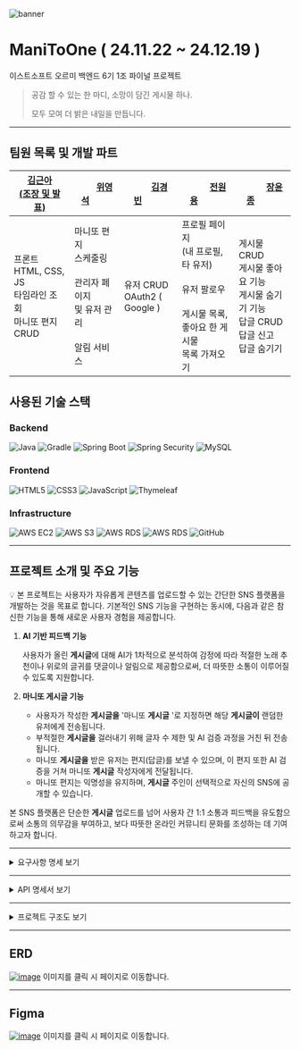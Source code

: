 ![banner](https://github.com/user-attachments/assets/c97aadb8-b9ea-4a97-b08e-9f9ff492186a)
# ManiToOne ( 24.11.22 ~ 24.12.19 )
이스트소프트 오르미 백엔드 6기 1조 파이널 프로젝트
> 공감 할 수 있는 한 마디, 소망이 담긴 게시물 하나.
>
> 모두 모여 더 밝은 내일을 만듭니다.
---
## 팀원 목록 및 개발 파트

|[김근아<br/>(조장 및 발표)](https://github.com/listoria)|&nbsp;&nbsp;&nbsp;&nbsp;&nbsp;&nbsp;&nbsp;&nbsp;[위영석](https://github.com/WeeYoungSeok)&nbsp;&nbsp;&nbsp;&nbsp;&nbsp;&nbsp;&nbsp;&nbsp;|&nbsp;&nbsp;&nbsp;&nbsp;&nbsp;&nbsp;&nbsp;&nbsp;&nbsp;[김경빈](https://github.com/kkb00714)&nbsp;&nbsp;&nbsp;&nbsp;&nbsp;&nbsp;&nbsp;&nbsp;&nbsp;|&nbsp;&nbsp;&nbsp;&nbsp;&nbsp;&nbsp;&nbsp;&nbsp;&nbsp;&nbsp;[전원용](https://github.com/sqrt3)&nbsp;&nbsp;&nbsp;&nbsp;&nbsp;&nbsp;&nbsp;&nbsp;&nbsp;&nbsp;|&nbsp;&nbsp;&nbsp;&nbsp;&nbsp;&nbsp;&nbsp;&nbsp;&nbsp;&nbsp;[장윤종](https://github.com/yoonjong-j)&nbsp;&nbsp;&nbsp;&nbsp;&nbsp;&nbsp;&nbsp;&nbsp;&nbsp;&nbsp;|
|---|---|---|---|---|
|프론트 HTML, CSS, JS<br/>타임라인 조회<br/>마니또 편지 CRUD|마니또 편지<br/>스케줄링<br/><br/>관리자 페이지</br>및 유저 관리<br/></br>알림 서비스|유저 CRUD</br>OAuth2 ( Google )|프로필 페이지</br>(내 프로필, 타 유저)<br/></br>유저 팔로우<br/></br>게시물 목록, </br>좋아요 한 게시물 </br>목록 가져오기|게시물 CRUD</br>게시물 좋아요 기능</br>게시물 숨기기 기능</br>답글 CRUD</br>답글 신고</br>답글 숨기기|

## 사용된 기술 스택
### Backend
![Java](https://img.shields.io/badge/Java-007396?style=for-the-badge&logo=java&logoColor=white)
![Gradle](https://img.shields.io/badge/Gradle-133700?style=for-the-badge&logo=gradle&logoColor=white)
![Spring Boot](https://img.shields.io/badge/SpringBoot-6DB33F?style=for-the-badge&logo=springboot&logoColor=white)
![Spring Security](https://img.shields.io/badge/Spring_Security-341718?style=for-the-badge&logo=springsecurity&logoColor=white)
![MySQL](https://img.shields.io/badge/MySQL-4479A1?style=for-the-badge&logo=mysql&logoColor=white)
  
### Frontend
![HTML5](https://img.shields.io/badge/HTML5-E34F26?style=for-the-badge&logo=html5&logoColor=white)
![CSS3](https://img.shields.io/badge/CSS3-1572B6?style=for-the-badge&logo=css3&logoColor=white)
![JavaScript](https://img.shields.io/badge/JavaScript-F7DF1E?style=for-the-badge&logo=javascript&logoColor=black)
![Thymeleaf](https://img.shields.io/badge/Thymeleaf-005F0F?style=for-the-badge&logo=thymeleaf&logoColor=white)
  
### Infrastructure
![AWS EC2](https://img.shields.io/badge/AWS%20EC2-FF9900?style=for-the-badge&logo=amazon-ec2&logoColor=white)
![AWS S3](https://img.shields.io/badge/Amazon%20S3-569A31?style=for-the-badge&logo=amazon-s3&logoColor=white)
![AWS RDS](https://img.shields.io/badge/AWS%20RDS-527FFF?style=for-the-badge&logo=amazon-rds&logoColor=white)
![AWS RDS](https://img.shields.io/badge/AWS%20CODE_DEPLOY-345678?style=for-the-badge)
![GitHub](https://img.shields.io/badge/GitHub-181717?style=for-the-badge&logo=github&logoColor=white)

---
## 프로젝트 소개 및 주요 기능
💡 본 프로젝트는 사용자가 자유롭게 콘텐츠를 업로드할 수 있는 간단한 SNS 플랫폼을 개발하는 것을 목표로 합니다.
기본적인 SNS 기능을 구현하는 동시에, 다음과 같은 참신한 기능을 통해 새로운 사용자 경험을 제공합니다.

1. **AI 기반 피드백 기능**

    사용자가 올린 **게시글**에 대해 AI가 1차적으로 분석하여 감정에 따라 적절한 노래 추천이나 위로의 글귀를 댓글이나 알림으로 제공함으로써, 더 따뜻한 소통이 이루어질 수 있도록 지원합니다.
    
2. **마니또 게시글 기능**
    - 사용자가 작성한 **게시글을** '마니또 **게시글** '로 지정하면 해당 **게시글이** 랜덤한 유저에게 전송됩니다.
    - 부적절한 **게시글을** 걸러내기 위해 글자 수 제한 및 AI 검증 과정을 거친 뒤 전송됩니다.
    - 마니또 **게시글을** 받은 유저는 편지(답글)를 보낼 수 있으며, 이 편지 또한 AI 검증을 거쳐 마니또 **게시글** 작성자에게 전달됩니다.
    - 마니또 편지는 익명성을 유지하며, **게시글** 주인이 선택적으로 자신의 SNS에 공개할 수 있습니다.

본 SNS 플랫폼은 단순한 **게시글** 업로드를 넘어 사용자 간 1:1 소통과 피드백을 유도함으로써 소통의 의무감을 부여하고, 보다 따뜻한 온라인 커뮤니티 문화를 조성하는 데 기여하고자 합니다.

---
<details><summary>요구사항 명세 보기</summary>

### 📕 유저 관리

| 요구사항 ID | 요구사항명 | 요구사항 상세 설명 | 담당자 | 비고 |
| --- | --- | --- | --- | --- |
| U-REQ-001 | 회원가입 | 유저가 회원가입을 할 수 있다.<br/> Email(ID), Password, Name, Nickname, Birth를 필요로 하며,<br/> Email 인증을 진행한 이후 회원가입이 가능하다.<br/> ProfileImage, Introduce는 defalt 값으로 지정한다. | 김경빈 |  |
| U-REQ-002 | 이메일 인증 | 유저가 회원가입 하기 이전에 이메일을 인증을 해야 회원가입이 가능하다.<br/> Email(ID)로 발송한 인증 코드를 입력하면 인증이 완료된다. | 김경빈 |  |
| U-REQ-003 | PW 찾기 | 사용자 이메일과 이름을 받아 PW 찾기를 진행한다.<br/> Email 인증 후, 해당 Email로 임시 비밀번호를 발급한다. | 김경빈 |  |
| U-REQ-004 | 로그인(일반) | 일반 회원의 경우 아이디와 비밀번호로 로그인 할 수 있도록 한다. | 김경빈 |  |
| U-REQ-005 | 로그인(소셜) | 소셜 회원의 경우, 카카오 및 구글 회원가입을 통해 로그인 할 수 있도록 한다. | 김경빈 |  |
| U-REQ-006 | 로그아웃 | 해당 유저를 로그아웃 처리한다. | 김경빈 |  |
| U-REQ-007 | 회원 정보 수정 | 유저가 정보를 변경할 수 있도록 한다.<br/> Password, Nickname, ProfileImage, introduce만 변경할 수 있도록 한다.  | 김경빈 |                        |
| U-REQ-008 | 회원 탈퇴 | 유저가 사이트에 대한 탈퇴를 할 수 있도록 한다.<br/> 유저가 비활성화 되면, 해당 유저의 게시글 및 댓글 전부 비가시화 한다. | 김경빈 |  |
| U-REQ-009 | 팔로우 기능 | 유저가 다른 유저를 팔로우 할 수 있다.<br/> 다른 유저의 프로필에 접근하여 팔로우 버튼을 누름으로써 팔로우를 한다.<br/> 내가 팔로우하는 사용자, 나를 팔로우하는 사용자를 조회할 수 있다. | 전원용 |  |
| U-REQ-010 | 마이페이지 | 현재 로그인 중인 유저의 게시글과 간단한 정보를 조회할 수 있다.<br/> 간단한 정보 : Nickname, Introduce, ProfileImage, 팔로잉 & 팔로워 수<br/> 1. 내 게시글 보기 (썸네일 출력)<br/> 2. 내가 좋아요한 게시글 보기<br/> 3. 내가 팔로잉 한 유저 보기 (해당 유저의 프로필을 누르면 그 유저의 프로필 페이지로 이동하도록)<br/> 4. 내가 숨김처리 한 게시글 목록 보기 | 전원용 |     |
| U-REQ-011 | 알림 | 팔로우, 댓글, 좋아요, 마니또 댓글 등에 대한 알림을 받는다.<br/> 알림을 왼쪽 nav바에서 알림페이지를 통해 확인할 수 있다. | 위영석 |  |
| U-REQ-012 | 타 유저 페이지 | 다른 유저의 프로필 페이지로 이동한다.<br/> 다른 유저의 프로필에서는 ‘전체 게시글 보기’, ‘좋아요 한 게시글 보기’가 가능하다.<br/> 다른 유저의 프로필에서는 팔로우 및 언팔로우를 할 수 있다.<br/> 다른 유저의 팔로워 및 팔로잉 목록을 볼 수 있다. | 전원용 |  |

### 📙 관리자 페이지

| 요구사항 ID | 요구사항명 | 요구사항 상세 설명 | 담당자 | 비고 |
| --- | --- | --- | --- | --- |
| A-REQ-001 | 회원 조회 | 전체 유저를 조회할 수 있다. | 위영석 |  |
| A-REQ-002 | 회원 정지 | 해당 유저를 정지시킬 수 있다. | 위영석 | 한 번 신고된 유저는 경고 조치,<br/> 두 번 신고된 유저는 7일 정지,<br/> 세 번 신고된 유저는 회원 정지.  |
| A-REQ-003 | 전체 게시글 조회 | 전체 게시글을 조회할 수 있다. | 위영석 |  |
| A-REQ-004 | 특정 게시글 조회 | 특정 게시글을 조회할 수 있다.<br/> 유저 Email, 유저 닉네임, 게시글 내용으로 검색할 수 있다. | 위영석 |  |
| A-REQ-005 | 게시글 관리 | 관리자가 게시글을 삭제하거나 숨길 수 있다. | 위영석 |  |
| A-REQ-006 | 신고된 게시글 조회 | 신고된 게시글을 조회할 수 있다 | 위영석 |  |
| A-REQ-007 | 신고된 댓글 조회 | 신고된 댓글을 조회할 수 있다. | 위영석 |  |
| A-REQ-008 | 신고된 마니또 조회 | 신고된 마니또 답글을 조회할 수 있다. | 위영석 |  |
| A-REQ-009 | 신고된 게시글 관리 | 신고된 게시글을 삭제하거나 블라인드 처리할 수 있다. | 위영석 |  |
| A-REQ-010 | 신고된 댓글 관리 | 신고된 댓글을 삭제하거나 블라인드 처리할 수 있다. | 위영석 |  |

- ### 📗 게시글

| 요구사항 ID | 요구사항명 | 요구사항 상세 설명 | 담당자 | 비고 |
| --- | --- | --- | --- | --- |
| F-REQ-001 | 타임라인 조회 | 메인 페이지에 타임라인을 출력한다.<br/> 게시글은 현재 날짜를 기준으로 최대 3일까지의 게시글(랜덤)과 팔로우한 유저의 게시글(우선)을 출력한다. | 김근아 |  |
| F-REQ-002 | 게시글 생성 | 현재 로그인한 유저가 게시글을생성한다.<br/> 사진 (최대 4장), 내용을 작성할 수 있다.<br/> 마니또 게시글로 생성할 경우, 앨런AI를 사용하여 해당 게시글이 적절한지 검사한 후 적절하다면 전송한다. | 장윤종 |  |
| F-REQ-003 | 게시글 수정 | 현재 로그인한 유저가 해당 게시글을 수정할 수 있다.<br/> 사진, 내용을 수정할 수 있다. | 장윤종 |  |
| F-REQ-004 | 게시글 삭제 | 현재 로그인한 유저가 게시글을 삭제한다. | 장윤종 |  |
| F-REQ-005 | 게시글 숨기기 | 현재 로그인한 유저가 해당 게시글을 숨긴다. | 장윤종 |  |
| F-REQ-006 | 게시글 좋아요 | 게시글에 대해 ‘좋아요’ 할 수 있다. | 장윤종 |  |
| F-REQ-008 | 신고 | 적절하지 않은 게시글, 답글을 신고할 수 있다.<br/> 신고된 게시글, 답글은 신고 횟수가 일정량 이상이면 숨김 처리가 된다. | 장윤종 |  |
| F-REQ-009 | 게시글 가져오기 | 특정 유저가 작성한 게시글을 모두 가져온다. <br/> 숨김처리된 게시글은 제외하고 작성했던 게시글을 가져온다. | 전원용 |  |
| F-REQ-010 | 좋아요 게시글 가져오기 | 특정 유저가 좋아요 한 게시글을 모두 가져온다. | 전원용 |  |
| F_REQ-011 | 게시글 상세 조회 | 게시글을 누르면 게시글 상세 화면으로 이동한다. | 장윤종 |  |
| F_REQ-012 | 게시글 조회 | 유저가 생성한 게시글을 조회한다. | 장윤종 |  |

### 📘 답글

| 요구사항 ID | 요구사항명 | 요구사항 상세 설명 | 담당자 | 비고 |
| --- | --- | --- | --- | --- |
| C-REQ-001 | 답글 생성 | 현재 유저가 게시글에 답글(게시글)을 생성한다. | 장윤종 |  |
| C-REQ-002 | 답글의 답글 생성 | 현재 유저가 게시글에 남겨진 답글에 답글을 생성한다. | 장윤종 |  |
| C-REQ-003 | 답글 수정 | 자신이 작성한 답글만 수정할 수 있다. | 장윤종 |  |
| C-REQ-004 | 답글 삭제 | 자신이 작성한 답글만 삭제할 수 있다. | 장윤종 |  |
| C-REQ-005 | 답글 신고 | 적절하지 않은 답글을 신고할 수 있다. | 장윤종 |  |
| C-REQ-006 | 답글 숨기기 | 현재 로그인한 유저가 해당 답글을 숨긴다. | 장윤종 |  |

### 🍀 마니또

| 요구사항 ID | 요구사항명 | 요구사항 상세 설명 | 담당자 | 비고 |
| --- | --- | --- | --- | --- |
| M-REQ-001 | 마니또 편지 | 마니또 게시글에 대한 편지를 남길 수 있다.<br/> 게시글이 마음에 들지 않으면 넘기기를 할 수 있고,<br/> 만약 게시글을 넘긴다면 그날 하루는 마니또 게시글을 받을 수 없다. | 김근아 |  |
| M-REQ-002 | 마니또 편지 신고 | 적절하지 않은 마니또 편지를 받을 경우 신고할 수 있다. | 김근아 |  |
| M-REQ-003 | 마니또 편지 공개 여부 | 게시글에 남긴 편지를 공개할지 말지 결정할 수 있다. | 김근아 |  |
| M-REQ-004 | 마니또에게 답장 보내기 | 답변을 보내준 마니또에게 답장을 보낼 수 있다. | 김근아 |  |
| M-REQ-005 | 받은 마니또 편지 보기 | 내가 받은 마니또 편지를 볼 수 있다.  | 김근아 |  |
| M-REQ-006 | 보낸 마니또 편지 보기 | 내가 보낸 마니또 편지를 볼 수 있다 | 김근아 |  |
| M-REQ-007 | 마니또 게시글 전송 | 현재 날짜를 기준으로 생성된 게시글을 랜덤한 유저에게 전송한다.<br/> 랜덤 게시글을 받은 유저는 해당 게시글에 대한 답글을 남길 수 있다.<br/> 중복 마니또일 경우 : 게시글, 마니또 게시글의 id를 조회하여,<br/> 해당 id가 아닌 게시글을 다시 랜덤으로 가져온다.<br/> 마니또 게시글에 대한 답글을 받지 못했을 경우,<br/> 마니또 선정 여부가 다시 false로 바뀜으로써 다른 유저에게 마니또 게시글을 넘겨준다. | 위영석 |  |

</details>

---


<details><summary> API 명세서 보기
</summary>

### [ 📖 유저 관리 ]

| 서비스명 | 메서드 | URL | 설명 |
| --- | --- | --- | --- |
| registerUser | POST | /api/signup | 회원가입 |
| verifyEmail | POST | /api/email-validate | 이메일 인증 코드 발송 |
|  verifyNumber | POST | /api/email-check | 이메일 인증 코드 인증 |
| isExist | GET | /api/exist-email-and-nick | 유저 이메일, 닉네임 중복 검사 |
| findPassword | POST | /api/password-reset | 비밀번호 찾기 |
| localLogin | POST | /api/local-login | 로그인(일반) |
| socialLogin | POST | /api/oauth-login | 로그인(OAuth) |
| updateAdditionalInfo | PUT | /api/additional-info | OAuth 회원가입 시 필요한 데이터 입력 |
| logout | GET | /api/logout | 로그아웃 |
| deleteUser | DELETE | /api/cancel-account | 회원 탈퇴 |
| updateUser | PUT | /api/user | 회원 수정 |
| follow | POST | /api/follow | 팔로우 (토글) |
| getFollower | GET | /api/follow/{nickname} | 팔로워, 팔로잉 조회 |

---

### [ 📖 알림 ]

| 서비스명 | 메서드 | URL | 설명 |
| --- | --- | --- | --- |
| readNotification | PUT | /api/notification/{notiId} | 알림 읽음 처리 |
| checkUnreadNotifications | GET | /api/notifications/status | 해당 유저의 알림 읽음 상태 가져오기<br/>(읽지 않은 알림이 있다면 true, 없다면 false) |
| readAllNotification | PUT | /api/notification | 알림 모두 읽음 처리 |

---

### [ 📖 관리자 페이지 ]

| 서비스명 | 메서드 | URL | 설명 |
| --- | --- | --- | --- |
| getAllUsers | GET | /admin/api/users?type={type}&content={content}&status={status}&page={page} | 회원 조회<br/>String : type, content<br/>Integer : status, page |
| updateUser | PUT | /admin/api/users | 회원 정보 수정 |
| updateUserProfileImage | PUT | /admin/api/users/{userId} | 유저 프로필 사진 업데이트<br/>(userProfileFile은 RequestPart) |
| getAllPosts | GET | /admin/api/posts?type={type}<br/>&content={content}<br/>&isBlind={isBlind}<br/>&page={page} | 전체 게시글 조회<br/>String : type, content<br/>Integer : page<br/>Boolean : isBlind |
| getPostImages | GET | /admin/api/post/{postId}/image | 게시글 이미지 가져오기 |
| blindPost | PUT | /admin/api/blind/post/{postId} | 게시글 블라인드 처리 |
| blindReply | PUT | /admin/api/blind/reply/{replyPostId} | 댓글 블라인드 처리 |
| deletePost | DELETE | /admin/api/post/{postId} | 게시글 삭제 처리 |
| deleteReply | DELETE | /admin/api/reply/{replyPostId} | 댓글 삭제 처리 |
| getReports | POST | /admin/api/reports?type={type}<br/>&content={content}<br/>&reportObjectType={reportObjectType}<br/>&reportType={reportType}<br/>&page={page} | 신고 된 게시글, 댓글 조회<br/>String : type, content, reportObjectType, reportType<br/>Integer : page |
| isReportPost | GET | /admin/api/report/post/{postId} | 신고된 게시글인지 확인 |
| isReportReply | GET | /admin/api/report/reply/{replyPostId} | 신고된 댓글인지 확인 |
| deleteReport | DELETE | /admin/api/report/{reportId} | 신고 삭제 처리 |
| getReportedManitos | GET | /admin/api/report/manitos?type={type}&content={content}&reportObjectType={reportObjectType}&reportType={reportType}&page={page} | 신고된 마니또 답글 조회<br/>String : type, content, reportObjectType, reportType<br/>Integer : page |

---

### [ 📖 게시글 ]

| 서비스명 | 메서드 | URL | 설명 |
| --- | --- | --- | --- |
| createPost | POST | /api/post | 게시글 생성 |
| getPosts | GET | /api/posts | 게시글 조회 |
| getPostDetail | GET | /api/post/{postId} | 게시글 상세 조회 |
| updatePost | PUT | /api/post/{postId} | 게시글 수정 |
| deletePost | DELETE | /api/post/{postId} | 게시글 삭제 |
| hidePost | PUT | /api/post/hidden/{postId} | 게시글 숨기기 |
| getMyHiddenPost | GET | /api/post/hidden | 내 숨김 게시글 가져오기 |
| likePost | POST | /api/post/like/{postId} | 게시글 좋아요 |
| reportPost | POST | /api/post/report/{postId} | 게시글 신고 |
| getPostsByNickname | GET | /api/posts/by/{nickname} | 게시글 가져오기 |
| getLikePostsByNickname | GET | /api/posts/{nickname}/liked | 좋아요 게시글 가져오기 |
| getPostLikesNum | GET | /api/post/like/number/{postId} | 게시글 좋아요 개수 조회 |
| getFeedback | GET | /api/post/ai-feedback | 게시글 AI 피드백 받기 |
| getHiddenPost | GET | /api/post/hidden | 숨긴 게시글 가져오기 |

---

### [ 📖 답글 ]

| 서비스명 | 메서드 | URL | 설명 |
| --- | --- | --- | --- |
| createReply | POST | /api/reply/{postId} | 답글 생성 |
| createReReply | POST | /api/rereply/{replyId} | 답글의 답글 생성 |
| updateReply | PUT | /api/reply/{replyPostId} | 답글 수정 |
| deleteReply | DELETE | /api/reply/{replyId} | 답글 삭제 |
| likeReply | POST | /api/reply/like/{replyId} | 답글 좋아요 |
| reportReply | POST | /api/reply/report/{replyId} | 답글 신고 |
| hideReply | PUT | /api/reply/hidden/{replyId} | 답글 숨기기 |
| getReplies | GET | /api/replies/{postId} | 답글 조회 |
| getReply | GET | /api/reply/{replyId} | 답글 단건 조회 |
| getReReplies | GET | /api/rereplies/{replyId} | 답글의 답글 조회 |
| getRepliesNum | GET | /api/replies/number/{postId} | 답글 개수 조회 |
| getReRepliesNum | GET | /api/rereplies/number/{replyId} | 답글의 답글 개수 조회 |
| getReplyLikesNum | GET | /api/reply/like/number/{replyId} | 답글 좋아요 개수 조회 |

---

### [ 📖 마니또 ]

| 서비스명 | 메서드 | URL | 설명 |
| --- | --- | --- | --- |
| createManitoReply | POST | /api/manito/letter/{manitoMatchesId} | 마니또 편지 작성 |
| answerManitoReply | PUT | /api/manito/anwer/{manitoPostId} | 마니또 편지 답장 |
| reportManitoReply | PUT | /api/manito/report/{manitoPostId} | 마니또 편지 신고 |
| reportManitoAnswer | PUT | /api/manito/report/answer{manitoPostId} | 마니또 편지 답장 신고 |
| hideManitoReply | PUT | /api/manito/hide/letter/{manitoPostId} | 마니또 편지 공개 여부 |
| getReceiveManito | GET | /api/receivemanito/{nickname} | 받은 마니또 편지 |
| getSendManito | GET | /api/sendmanito/{nickname} | 보낸 마니또 편지 |
| createMatch | POST | /api/manito/match | 마니또 매칭 |
| passManitoMatch | PUT | /api/manito/pass/{matitoMatchesId} | 매칭된 마니또 패스 |

</details>

---

<details><summary>프로젝트 구조도 보기
</summary>

</details>


---
## ERD
[![image](https://github.com/user-attachments/assets/d57b9319-9ff9-4a75-a0ae-b25b647d176b)](https://www.erdcloud.com/d/na7YdajKCyZNxrxEB)
이미지를 클릭 시 페이지로 이동합니다.

---
## Figma
[![image](https://github.com/user-attachments/assets/1e8b23df-5865-47ca-b4b4-4288b055527c)](https://www.figma.com/design/c48u4PFZcGRbTgB3qTGRM8/%ED%8F%AC%EC%8A%A4%ED%8A%B8%EC%9E%87's-team-library?node-id=3311-3&p=f&t=QuA58hv1eizWh0P7-0)
이미지를 클릭 시 페이지로 이동합니다.
